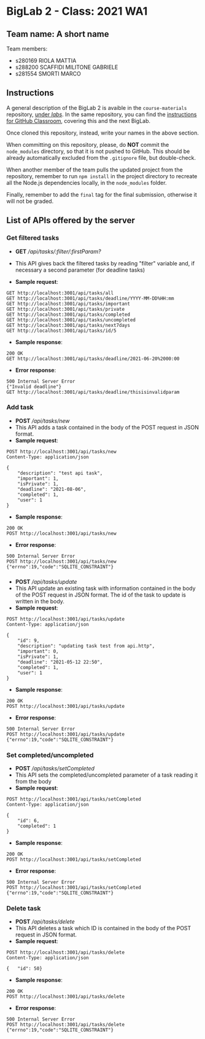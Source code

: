 # BigLab 2 - Class: 2021 WA1

## Team name: A short name

Team members:
* s280169 RIOLA MATTIA
* s288200 SCAFFIDI MILITONE GABRIELE
* s281554 SMORTI MARCO

## Instructions

A general description of the BigLab 2 is avaible in the `course-materials` repository, [under _labs_](https://github.com/polito-WA1-AW1-2021/course-materials/tree/main/labs/BigLab2/BigLab2.pdf). In the same repository, you can find the [instructions for GitHub Classroom](https://github.com/polito-WA1-AW1-2021/course-materials/tree/main/labs/GH-Classroom-BigLab-Instructions.pdf), covering this and the next BigLab.

Once cloned this repository, instead, write your names in the above section.

When committing on this repository, please, do **NOT** commit the `node_modules` directory, so that it is not pushed to GitHub.
This should be already automatically excluded from the `.gitignore` file, but double-check.

When another member of the team pulls the updated project from the repository, remember to run `npm install` in the project directory to recreate all the Node.js dependencies locally, in the `node_modules` folder.

Finally, remember to add the `final` tag for the final submission, otherwise it will not be graded.

## List of APIs offered by the server

### Get filtered tasks

* **GET** _/api/tasks/:filter/:firstParam?_
* This API gives back the filtered tasks by reading "filter" variable and, if necessary a second parameter (for deadline tasks) 

* **Sample request**:
```
GET http://localhost:3001/api/tasks/all
GET http://localhost:3001/api/tasks/deadline/YYYY-MM-DD%HH:mm
GET http://localhost:3001/api/tasks/important
GET http://localhost:3001/api/tasks/private
GET http://localhost:3001/api/tasks/completed
GET http://localhost:3001/api/tasks/uncompleted
GET http://localhost:3001/api/tasks/next7days
GET http://localhost:3001/api/tasks/id/5
```
* **Sample response**:
```
200 OK
GET http://localhost:3001/api/tasks/deadline/2021-06-20%2000:00
```
* **Error response**:
```
500 Internal Server Error
{"Invalid deadline"}
GET http://localhost:3001/api/tasks/deadline/thisisinvalidparam

```

### Add task

* **POST** _/api/tasks/new_
* This API adds a task contained in the body of the POST request in JSON format.
* **Sample request**:
``` 
POST http://localhost:3001/api/tasks/new
Content-Type: application/json

{        
    "description": "test api task",
    "important": 1,
    "isPrivate": 1,
    "deadline": "2021-08-06",
    "completed": 1,
    "user": 1  
}
```
* **Sample response**: 
```
200 OK
POST http://localhost:3001/api/tasks/new
```
* **Error response**:
```
500 Internal Server Error
POST http://localhost:3001/api/tasks/new
{"errno":19,"code":"SQLITE_CONSTRAINT"}
```
###

* **POST** _/api/tasks/update_
* This API update an existing task with information contained in the body of the POST request in JSON format. The id of the task to update is written in the body.
* **Sample request**:
``` 
POST http://localhost:3001/api/tasks/update
Content-Type: application/json

{   
    "id": 9, 
    "description": "updating task test from api.http",
    "important": 0,
    "isPrivate": 1,
    "deadline": "2021-05-12 22:50",
    "completed": 1,
    "user": 1
} 
```
* **Sample response**: 
```
200 OK
POST http://localhost:3001/api/tasks/update
```
* **Error response**:
```
500 Internal Server Error
POST http://localhost:3001/api/tasks/update
{"errno":19,"code":"SQLITE_CONSTRAINT"}
```


###
### Set completed/uncompleted

* **POST** _/api/tasks/setCompleted_
* This API sets the completed/uncompleted parameter of a task reading it from the body 
* **Sample request**:
``` 
POST http://localhost:3001/api/tasks/setCompleted
Content-Type: application/json

{ 
    "id": 6, 
    "completed": 1 
}
```
* **Sample response**: 
```
200 OK
POST http://localhost:3001/api/tasks/setCompleted
```
* **Error response**:
```
500 Internal Server Error
POST http://localhost:3001/api/tasks/setCompleted
{"errno":19,"code":"SQLITE_CONSTRAINT"}
```

### Delete task

* **POST** _/api/tasks/delete_
* This API deletes a task which ID is contained in the body of the POST request in JSON format.
* **Sample request**:
``` 
POST http://localhost:3001/api/tasks/delete
Content-Type: application/json

{   "id": 50}
```
* **Sample response**: 
```
200 OK
POST http://localhost:3001/api/tasks/delete
```
* **Error response**:
```
500 Internal Server Error
POST http://localhost:3001/api/tasks/delete
{"errno":19,"code":"SQLITE_CONSTRAINT"}
```